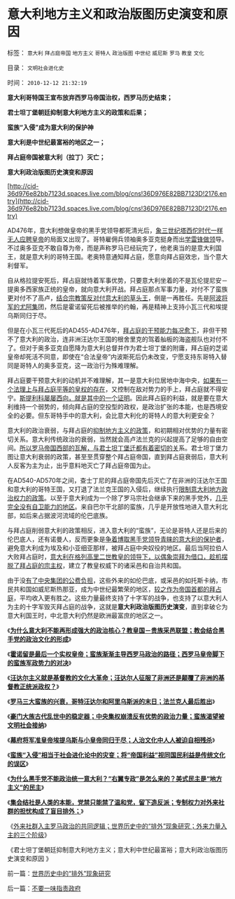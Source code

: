 # 意大利地方主义和政治版图历史演变和原因

标签： `意大利` `拜占庭帝国` `地方主义` `哥特人` `政治版图` `中世纪` `威尼斯` `罗马` `教皇` `文化` 

目录： `文明社会进化史`

时间： `2010-12-12 21:32:19`

**意大利哥特国王宣布放弃西罗马帝国治权，西罗马历史结束；**

**君士坦丁堡朝廷抑制意大利地方主义的政策和后果；**

**蛮族“入侵”成为意大利的保护神**

**意大利是中世纪最富裕的地区之一；**

**拜占庭帝国被意大利（拉丁）灭亡；**

**意大利政治版图历史演变和原因**

[http://cid-36d976e82bb7123d.spaces.live.com/blog/cns!36D976E82BB7123D!2176.entry](http://cid-36d976e82bb7123d.spaces.live.com/blog/cns!36D976E82BB7123D!2176.entry)

AD476年，意大利想做皇帝的黑手党领导都死清光后，[象三世纪塔西佗时代一样无人应聘皇帝](../../../2010/11/5/风萧萧兮台伯寒，老头当皇帝兮不复返.md)的局面又出现了。哥特雇佣兵领袖奥多亚克挺身而出[学雷锋做领](../../../2010/11/6/学雷锋做皇帝；斯巴达克斯二世.md)导。不过奥多亚克不敢自尊为帝，而是声称罗马已经玩完了，他老奥当的是意大利国王，就是意大利的哥特王国。老奥特意通知拜占庭，愿意向拜占庭效忠，当个意大利督军。

自从格拉提安死后，拜占庭就恃着军事优势，只要意大利坐着的不是瓦伦提尼安－提奥多西家族正统的皇帝，就向意大利开战。拜占庭那点军事力量，对付不了蛮族更对付不了高卢，[结合宗教策反对付意大利的草头王](../../../2010/11/27/政教合一的党团组织胜过个人威权政治.md)，倒是一再胜任。先是[阿波将军的尤阿集](../../../2010/11/28/轻量级菜鸟和重量级冠军的剑术决斗.md)团，然后是霍诺留死后被推举的约翰，再是精神上支持小瓦三代和埃提乌斯同归于尽。

但是在小瓦三代死后的AD455-AD476年，[拜占庭的干预能力每况愈下](../../../2010/12/10/教皇和黑手党；为什么意大利不能再形成强大的政治核心？.md)，非但干预不了意大利的政治，连非洲汪达尔王国的根舍里克的驾着舢板的海盗舰队也对付不了。但对于奥多亚克自愿降为意大利总督并作为君士坦丁堡的附庸，拜占庭的芝诺皇帝却死活不同意，即使在“合法皇帝”内波斯死后仍未改变，宁愿支持东哥特入替同是哥特人的奥多亚克，这一政治行为殊难理解。

拜占庭要干预意大利的动机并不难理解，其一是意大利位居地中海中央，[如果有一个法理上与拜占庭平等的皇权的存在](../../../2010/11/21/政教合一的罗马无法重新统一.md)，又控制在敌对势力的手上，拜占庭就不得安宁。[斯提利科屡屡西向，就是其中的一个证明](../../../2010/12/1/罗马崩溃中的战乱是宗教军阀战争.md)。因此拜占庭的利益，就是要在意大利维持一个弱势的，倾向拜占庭的空投型的政权，是政治扩张的本能，也是西境安全的必要。但东哥特手中的意大利，会比意大利化的哥特人的意大利更安全？

意大利的政治衰弱，与拜占庭的[抑制地方主义的政策](../../../2010/8/15/西方资本主义萌芽了1800年！罗马“祖国占领军”.md)，和初期相对优势的力量有密切关系。意大利传统政治的衰弱，当然就会高卢法兰克的兴起提高了足够的自由空间。[所以罗马帝国西部的瓦解，与君士坦丁堡迁都有着密切的关](../../../2010/11/21/罗马危机和崩溃时期，亚德里亚堡前夜.md)系。君士坦丁堡力图让意大利衰弱的政策，甚至至贯穿整个拜占庭帝国，直到拜占庭衰弱后，意大利人反客为主为止，出乎意料地灭亡了拜占庭帝国为止。

在AD540-AD570年之间，查士丁尼的拜占庭帝国先后灭亡了在非洲的汪达尔王国和意大利的哥特王国，又打退了法兰克王国的入侵后，继续执行[限制意大利地方政治权力的政策](../../../2010/9/2/中央集权的财政无法支撑任何帝国，国防令帝国瓦解.md)。以至于意大利成为一个除了罗马宗社会继承下来的黑手党外，[几乎完全没有自卫能力的地区](../../../2010/9/15/中央集权的帝国社会缺乏自卫能力.md)。来自巴尔干北部的蛮族，几乎是开放性地进入意大利北部，如后来占据波河流域的伦巴底族。

与拜占庭削弱意大利的政策相反，进入意大利的“蛮族”，无论是哥特人还是后来的伦巴底人，还有诺曼人，反而更象是[争着博取黑手党领导青睐的意大利的保护者](../../../2010/5/14/被屠杀的“开明统治者”比横死的昏君多得多.md)，避免意大利成为埃及和小亚细亚那样，被拜占庭中央奴役的地区。最后当阿拉伯人大败拜占庭时，[意大利在格列高里二世教皇的领导下，以偶象崇拜为借口，趁机摆脱了拜占庭的宗主权](../../../2010/5/23/大敌当前基督教罗马在偶象之争中内战分裂.md)，建立了教皇权威下的诸采邑和自治共和国。

由于没[有了中央集团的公费负担](../../../2010/2/26/行政是社会的成本，而腐败是行政的成本.md)，这些外来的如伦巴底，或采邑的如托斯卡纳，市民共和国如威尼斯热那亚，成为中世纪最繁荣的地区，[较之作为帝国首都的拜占庭](../../../2010/6/3/西班牙行省和拜占庭皇室与宋朝和清朝的税收比较.md)，平均收入更有胜之。这些力量最终支持了十字军的战争，也支持了以意大利人为主的十字军毁灭拜占庭的战争，这就是**意大利政治版图历史演变**，直到拿破仑为意大利国王时，中北意大利仍然是欧洲最富庶的地区之一。

《[**为什么意大利不能再形成强大的政治核心？教皇国－贵族采邑联盟；教会结合黑手党的政治文化的形成**](../../../2010/12/10/教皇和黑手党；为什么意大利不能再形成强大的政治核心？.md)》

《[**霍诺留是最后一个实权皇帝；蛮族渐渐主导西罗马政治的路径；西罗马皇帝脚下的蛮族军政势力的对决**](../../../2010/12/10/最后一个实权皇帝，蛮族入主西罗马；.md)》

《[**汪达尔主义就是基督教的文化大革命；汪达尔人征服了非洲还是颠覆了非洲的基督教正统派政权？**](../../../2010/12/10/汪达尔主义就是基督教的文化大革命.md)》

《[**罗马三大蛮族的兴衰，哥特汪达尔和阿里乌斯派的末日；法兰克人最后胜出**](../../../2010/12/11/罗马三大蛮族的兴衰,法兰克人最后胜出.md)》

《[**豪门大族古代乱世中的稳定器；中央集权崩溃反有优势的政治力量；蛮族渴望被文明社会接纳**](../../../2010/12/11/中央集权崩溃反而有政治优势.md)》

《[**幕府将军准皇帝埃提乌斯与小皇帝同归于尽；人治文化中人人被迫自相残杀**](../../../2010/12/11/人治文化中人人被迫自相残杀；幕府将军和罗马皇帝；.md)》

《[**蛮族“入侵”相当于社会进化论中的灾变；将“帝国利益”视同国民利益是传统文化的误区**](../../../2010/12/11/将帝国兴亡视同国民利益的传统误区.md)》

《[**为什么黑手党不能政治统一意大利？“右翼专政”是怎么来的？美式民主是“地方主义”的民主**](../../../2010/12/12/为什么黑手党不能政治统一意大利？.md)》

《[**集会结社是人类的本能，党禁只能禁了温和党，留下造反派；专制权力对外来社群的担忧构成了盲目排外；**](../../../2010/12/12/为什么专制帝国灭亡后多是蛮族胜出？.md)》

《[外来社群入主罗马政治的共同逻辑；世界历史中的“排外”现象研究；外来力量入主的三个阶级](../../../2010/12/12/世界历史中的“排外”现象研究.md)》

《君士坦丁堡朝廷抑制意大利地方主义；意大利中世纪最富裕；意大利政治版图历史演变和原因 》



前一篇：[世界历史中的“排外”现象研究](../../../2010/12/12/世界历史中的“排外”现象研究.md)

后一篇：[不要一味指责政府](../../../2010/12/12/不要一味指责政府.md)